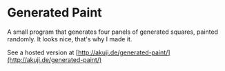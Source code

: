 # Generated Paint 
A small program that generates four panels of generated squares, painted randomly. It looks nice, that's why I made it.

See a hosted version at [http://akuji.de/generated-paint/](http://akuji.de/generated-paint/)
